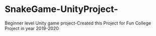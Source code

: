 # SnakeGame-UnityProject-
Beginner level Unity game project-Created this Project for Fun College Project in year 2019-2020

